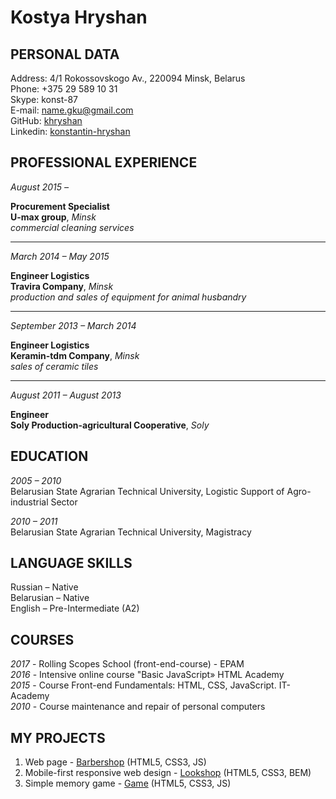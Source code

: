 # Kostya Hryshan


## PERSONAL DATA

Address: 4/1 Rokossovskogo Av., 220094 Minsk, Belarus  
Phone: +375 29 589 10 31  
Skype: konst-87  
E-mail: name.gku@gmail.com  
GitHub: [khryshan](https://github.com/khryshan)  
Linkedin: [konstantin-hryshan](https://www.linkedin.com/in/konstantin-hryshan-40a80486/)



## PROFESSIONAL EXPERIENCE

*August 2015 –*  

**Procurement Specialist**  
**U-max group**, *Minsk*  
*commercial cleaning services*
___

*March 2014 – May 2015*  

**Engineer Logistics**  
**Travira Company**, *Minsk*  
*production and sales of equipment for animal husbandry*
___

*September 2013 – March 2014*  

**Engineer Logistics**  
**Keramin-tdm Company**, *Minsk*  
*sales of ceramic tiles*
 ___
 
*August 2011 – August 2013*  

**Engineer**  
**Soly Production-agricultural Cooperative**, *Soly*



## EDUCATION

*2005 – 2010*  
Belarusian State Agrarian Technical University, Logistic Support of Agro-industrial Sector

*2010 – 2011*  
Belarusian State Agrarian Technical University, Magistracy



## LANGUAGE SKILLS

Russian – Native  
Belarusian – Native  
English – Pre-Intermediate (A2)



## COURSES

*2017* - Rolling Scopes School (front-end-course) - EPAM  
*2016* - Intensive online course &quot;Basic JavaScript» HTML Academy  
*2015* - Course Front-end Fundamentals: HTML, CSS, JavaScript. IT-Academy  
*2010* - Course maintenance and repair of personal computers  



## MY PROJECTS

1. Web page - [Barbershop](https://khryshan.github.io/barbershop/) (HTML5, CSS3, JS)
2. Mobile-first responsive web design - [Lookshop](https://khryshan.github.io/lookshop/) (HTML5, CSS3, BEM)
3. Simple memory game - [Game](https://khryshan.github.io/match-match-game/) (HTML5, CSS3, JS)
